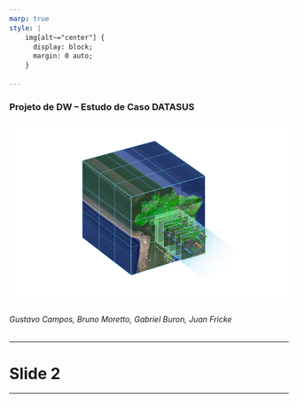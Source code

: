 ```yaml
---
marp: true
style: |
    img[alt~="center"] {
      display: block;
      margin: 0 auto;
    }

---
```

<!-- theme: uncover   -->
<!-- class: invert -->

### Projeto de DW – Estudo de Caso DATASUS
![bg right:50% w:500](cubo-brazil-data-cube-bdc.png)
###### Gustavo Campos, Bruno Moretto, Gabriel Buron, Juan Fricke

---

# Slide 2

---
